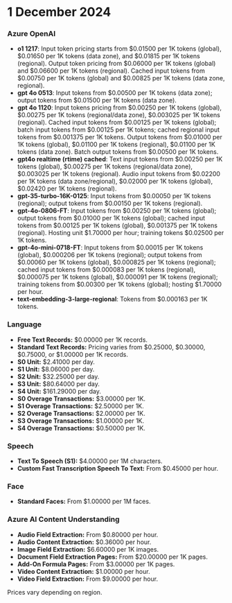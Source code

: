 # 1 December 2024

### Azure OpenAI

- **o1 1217**: Input token pricing starts from $0.01500 per 1K tokens (global), $0.01650 per 1K tokens (data zone), and $0.01815 per 1K tokens (regional). Output token pricing from $0.06000 per 1K tokens (global) and $0.06600 per 1K tokens (regional). Cached input tokens from $0.00750 per 1K tokens (global) and $0.00825 per 1K tokens (data zone, regional). 
- **gpt 4o 0513**: Input tokens from $0.00500 per 1K tokens (data zone); output tokens from $0.01500 per 1K tokens (data zone).
- **gpt 4o 1120**: Input tokens pricing from $0.00250 per 1K tokens (global), $0.00275 per 1K tokens (regional/data zone), $0.003025 per 1K tokens (regional). Cached input tokens from $0.00125 per 1K tokens (global); batch input tokens from $0.00125 per 1K tokens; cached regional input tokens from $0.001375 per 1K tokens. Output tokens from $0.01000 per 1K tokens (global), $0.01100 per 1K tokens (regional), $0.01100 per 1K tokens (data zone). Batch output tokens from $0.00500 per 1K tokens.
- **gpt4o realtime (rtime) cached**: Text input tokens from $0.00250 per 1K tokens (global), $0.00275 per 1K tokens (regional/data zone), $0.003025 per 1K tokens (regional). Audio input tokens from $0.02200 per 1K tokens (data zone/regional), $0.02000 per 1K tokens (global), $0.02420 per 1K tokens (regional).
- **gpt-35-turbo-16K-0125**: Input tokens from $0.00050 per 1K tokens (regional); output tokens from $0.00150 per 1K tokens (regional).
- **gpt-4o-0806-FT**: Input tokens from $0.00250 per 1K tokens (global); output tokens from $0.01000 per 1K tokens (global); cached input tokens from $0.00125 per 1K tokens (global), $0.001375 per 1K tokens (regional). Hosting unit $1.70000 per hour; training tokens $0.02500 per 1K tokens.
- **gpt-4o-mini-0718-FT**: Input tokens from $0.00015 per 1K tokens (global), $0.000206 per 1K tokens (regional); output tokens from $0.00060 per 1K tokens (global), $0.000825 per 1K tokens (regional); cached input tokens from $0.000083 per 1K tokens (regional), $0.000075 per 1K tokens (global), $0.000091 per 1K tokens (regional); training tokens from $0.00300 per 1K tokens (global); hosting $1.70000 per hour.
- **text-embedding-3-large-regional**: Tokens from $0.000163 per 1K tokens.

### Language

- **Free Text Records:** $0.00000 per 1K records.
- **Standard Text Records:** Pricing varies from $0.25000, $0.30000, $0.75000, or $1.00000 per 1K records.
- **S0 Unit:** $2.41000 per day.
- **S1 Unit:** $8.06000 per day.
- **S2 Unit:** $32.25000 per day.
- **S3 Unit:** $80.64000 per day.
- **S4 Unit:** $161.29000 per day.
- **S0 Overage Transactions:** $3.00000 per 1K.
- **S1 Overage Transactions:** $2.50000 per 1K.
- **S2 Overage Transactions:** $2.00000 per 1K.
- **S3 Overage Transactions:** $1.00000 per 1K.
- **S4 Overage Transactions:** $0.50000 per 1K.

### Speech

- **Text To Speech (S1):** $4.00000 per 1M characters.
- **Custom Fast Transcription Speech To Text:** From $0.45000 per hour.

### Face

- **Standard Faces:** From $1.00000 per 1M faces.

### Azure AI Content Understanding

- **Audio Field Extraction:** From $0.80000 per hour.
- **Audio Content Extraction:** $0.36000 per hour.
- **Image Field Extraction:** $6.60000 per 1K images.
- **Document Field Extraction Pages:** From $20.00000 per 1K pages.
- **Add-On Formula Pages:** From $3.00000 per 1K pages.
- **Video Content Extraction:** $1.00000 per hour.
- **Video Field Extraction:** From $9.00000 per hour.

Prices vary depending on region.